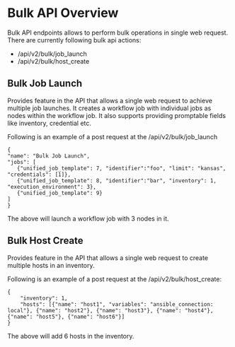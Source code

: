 # Bulk API Overview

Bulk API endpoints allows to perform bulk operations in single web request. There are currently following bulk api actions:
- /api/v2/bulk/job_launch
- /api/v2/bulk/host_create

## Bulk Job Launch

Provides feature in the API that allows a single web request to achieve multiple job launches. It creates a workflow job with individual jobs as nodes within the workflow job. It also supports providing promptable fields like inventory, credential etc.

Following is an example of a post request at the /api/v2/bulk/job_launch

```commandline
{
"name": "Bulk Job Launch",
"jobs": [
   {"unified_job_template": 7, "identifier":"foo", "limit": "kansas", "credentials": [1]},
   {"unified_job_template": 8, "identifier":"bar", "inventory": 1, "execution_environment": 3},
   {"unified_job_template": 9}
]
}
```

The above will launch a workflow job with 3 nodes in it. 

## Bulk Host Create

Provides feature in the API that allows a single web request to create multiple hosts in an inventory.  

Following is an example of a post request at the /api/v2/bulk/host_create:

```commandline
{
    "inventory": 1,
    "hosts": [{"name": "host1", "variables": "ansible_connection: local"}, {"name": "host2"}, {"name": "host3"}, {"name": "host4"}, {"name": "host5"}, {"name": "host6"}]
}
```

The above will add 6 hosts in the inventory.